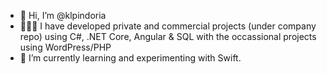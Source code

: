 - 👋 Hi, I’m @klpindoria
- 👨🏽‍💻 I have developed private and commercial projects (under company repo) using C#, .NET Core, Angular & SQL with the occassional projects using WordPress/PHP
- 🌱 I’m currently learning and experimenting with Swift.


<!---
klpindoria/klpindoria is a ✨ special ✨ repository because its `README.md` (this file) appears on your GitHub profile.
You can click the Preview link to take a look at your changes.
--->
